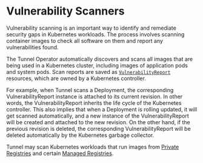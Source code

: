 # Vulnerability Scanners

Vulnerability scanning is an important way to identify and remediate security gaps in Kubernetes workloads. The
process involves scanning container images to check all software on them and report any vulnerabilities found.

The Tunnel Operator automatically discovers and scans all images that are being used in a Kubernetes cluster, including
images of application pods and system pods. Scan reports are saved as [`VulnerabilityReport`](../crds/vulnerability-report.md) resources, which are owned by a Kubernetes controller.

For example, when Tunnel scans a Deployment, the corresponding VulnerabilityReport instance is attached to its
current revision. In other words, the VulnerabilityReport inherits the life cycle of the Kubernetes controller. This
also implies that when a Deployment is rolling updated, it will get scanned automatically, and a new instance of the
VulnerabilityReport will be created and attached to the new revision. On the other hand, if the previous revision is
deleted, the corresponding VulnerabilityReport will be deleted automatically by the Kubernetes garbage collector.

Tunnel may scan Kubernetes workloads that run images from [Private Registries] and certain [Managed Registries].

[Tunnel]: ./tunnel.md
[Private Registries]: ./managed-registries.md
[Managed Registries]: ./managed-registries.md